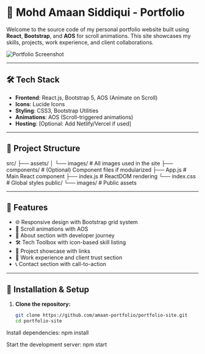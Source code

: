 # 🚀 Mohd Amaan Siddiqui - Portfolio

Welcome to the source code of my personal portfolio website built using **React**, **Bootstrap**, and **AOS** for scroll animations. This site showcases my skills, projects, work experience, and client collaborations.

![Portfolio Screenshot](./public/images/portfolio-preview.jpg)

---

## 🛠️ Tech Stack

- **Frontend**: React.js, Bootstrap 5, AOS (Animate on Scroll)
- **Icons**: Lucide Icons
- **Styling**: CSS3, Bootstrap Utilities
- **Animations**: AOS (Scroll-triggered animations)
- **Hosting**: [Optional: Add Netlify/Vercel if used]

---

## 📂 Project Structure

src/
├── assets/
│ └── images/ # All images used in the site
├── components/ # (Optional) Component files if modularized
├── App.js # Main React component
├── index.js # ReactDOM rendering
└── index.css # Global styles
public/
└── images/ # Public assets


---

## 🌟 Features

- 🌐 Responsive design with Bootstrap grid system
- 🎯 Scroll animations with AOS
- 🧠 About section with developer journey
- 🛠️ Tech Toolbox with icon-based skill listing
- 💼 Project showcase with links
- 🧳 Work experience and client trust section
- 📞 Contact section with call-to-action

---

## 🔧 Installation & Setup

1. **Clone the repository:**
   ```bash
   git clone https://github.com/amaan-portfolio/portfolio-site.git
   cd portfolio-site


Install dependencies:
npm install

Start the development server:
npm start

